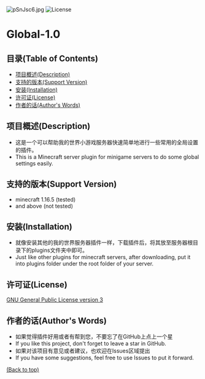 ![pSnJsc6.jpg](https://s1.ax1x.com/2023/01/11/pSnJsc6.jpg)
![License](https://img.shields.io/github/license/oritention-geekkid/Global)

# Global-1.0
## 目录(Table of Contents)
- [项目概述(Description)](#项目概述--description-)
- [支持的版本(Support Version)](#支持的版本--support-version-)
- [安装(Installation)](#安装--installation-)
- [许可证(License)](#许可证--license-)
- [作者的话(Author's Words)](#作者的话--authors-words-)

## 项目概述(Description)
* 这是一个可以帮助我的世界小游戏服务器快速简单地进行一些常用的全局设置的插件。
* This is a Minecraft server plugin for minigame servers to do some global settings easily.

## 支持的版本(Support Version)
* minecraft 1.16.5 (tested)
* and above (not tested)

## 安装(Installation)
* 就像安装其他的我的世界服务器插件一样，下载插件后，将其放至服务器根目录下的plugins文件夹中即可。
* Just like other plugins for minecraft servers, after downloading, put it into plugins folder under the root folder of your server.

## 许可证(License)
[GNU General Public License version 3](https://opensource.org/licenses/GPL-3.0)

## 作者的话(Author's Words)
- 如果觉得插件好用或者有帮到您，不要忘了在GitHub上点上一个星
- If you like this project, don't forget to leave a star in GitHub.
- 如果对该项目有意见或者建议，也欢迎在Issues区域提出
- If you have some suggestions, feel free to use Issues to put it forward.

[(Back to top)](#目录--table-of-contents-)

